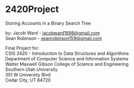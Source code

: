 2420Project
===========
Storing Accounts in a Binary Search Tree

by: Jacob Ward     - jacobward1898@gmail.com  
    Sean Robinson  - seanrobinson159@gmail.com
    
Final Project for:  
CSIS 2420 - Introduction to Data Structures and Algorithms  
Department of Computer Science and Information Systems  
Walter Maxwell Gibson College of Science and Engineering  
Southern Utah University  
351 W University Blvd  
Cedar City, UT 84720  

